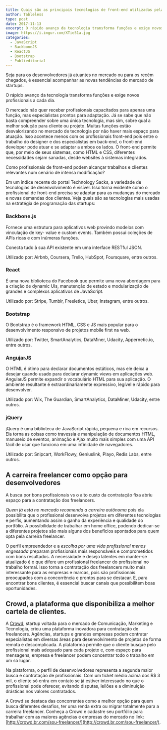 ```yaml
---
title: Quais são as principais tecnologias de front-end utilizadas pelas startups
author: Tableless
type: post
date: 2017-11-13
excerpt: O rápido avanço da tecnologia transforma funções e exige novos profissionais a cada dia.
image: https://i.imgur.com/XTie51a.jpg
categories:
  - JavaScript
  - BackboneJS
  - ReactJS
  - Bootstrap
  - Publieditorial
---
```


Seja para os desenvolvedores já atuantes no mercado ou para os recém chegados, é
essencial acompanhar as novas tendências do mercado de startups.

O rápido avanço da tecnologia transforma funções e exige novos profissionais a cada dia.

O mercado não quer receber profissionais capacitados para apenas uma função,
mas especialistas prontos para adaptação. Já se sabe que não basta compreender sobre
uma única tecnologia, mas sim, sobre qual a melhor solução para cliente ou projeto.
Muitas funções estão desvalorizando no mercado de tecnologia por não haver mais
espaço para atuação. Isso acontece menos com os profissionais front-end pois entre o
trabalho do designer e dos especialistas em back-end, o front-end developer pode atuar e
se adaptar a ambos os lados. O front-end permite que, por meio de seus sistemas, como
HTML e CSS, diferentes necessidades sejam sanadas, desde websites à sistemas
integrados.

Como profissionais de front-end podem alcançar trabalhos e clientes relevantes num
cenário de intensa modificação?

Em um índice recente do portal Technology Sacks, a variedade de tecnologias de
desenvolvimento é visível. Isso torna evidente como o profissional de front-end precisa se
adaptar para as mudanças do mercado e novas demandas dos clientes.
Veja quais são as tecnologias mais usadas na estratégia de programação das startups:

### Backbone.js

Fornece uma estrutura para aplicativos web provindo modelos com vinculação de key-
value e custom events. Também possui coleções de APIs ricas e com inúmeras funções.

Conecta tudo à sua API existente em uma interface RESTful JSON.

Utilizado por: Airbnb, Coursera, Trello, HubSpot, Foursquare, entre outros.


### React

É uma nova biblioteca do Facebook que permite uma nova abordagem para a criação de
dynamic UIs, manutenção de estado e modularização de grandes e complexos aplicativos
de JavaScript.

Utilizado por: Stripe, Tumblr, Freeletics, Uber, Instagram, entre outros.

### Bootstrap

O Bootstrap é o framework HTML, CSS e JS mais popular para o desenvolvimento
responsivo de projetos mobile first na web.

Utilizado por: Twitter, SmartAnalytics, DataMiner, Udacity, Appernetic.io, entre outros.

### AngujarJS

O HTML é ótimo para declarar documentos estáticos, mas ele deixa a desejar quando
usado para declarar dynamic views em aplicações web. AngularJS permite expandir o
vocabulário HTML para sua aplicação. O ambiente resultante é extraordinariamente
expressivo, legível e rápido para desenvolver.

Utilizado por: Wix, The Guardian, SmartAnalytics, DataMiner, Udacity, entre outros.

### jQuery

jQuery é uma biblioteca de JavaScript rápida, pequena e rica em recursos. Ela torna as
coisas como travessia e manipulação de documentos HTML, manuseio de eventos,
animação e Ajax muito mais simples com uma API fácil de usar que funciona em uma
infinidade de navegadores.

Utilizado por: Snipcart, WorkFlowy, Geniuslink, Playo, Redis Labs, entre outros.


## A carreira freelancer como opção para desenvolvedores

A busca por bons profissionais vs o alto custo da contratação fixa abriu espaço para a
contratação dos freelancers.

*Quem já está no mercado recomenda a carreira autônoma* pois ela possibilita que o
profissional desenvolva projetos em diferentes tecnologias e perfis, aumentando assim o
ganho da experiência e qualidade do portfólio. A possibilidade de trabalhar em home
office, podendo dedicar-se a diferentes projetos são mais alguns dos benefícios
apontados para quem opta pela carreira freelancer.

O perfil empreendedor e a *escolha por uma vida profissional menos engessada*
preparam profissionais mais responsáveis e comprometidos com bons resultados.
A necessidade e desejo latentes em manter-se atualizado é o que difere um profissional
freelancer do profissional no trabalho formal. Isso torna a contratação dos freelancers
muito mais interessante para as empresas e marcas, pois são profissionais preocupados
com a concorrência e prontos para se destacar.
E, para encontrar bons clientes, é essencial buscar canais que possibilitem boas
oportunidades.

## Crowd, a plataforma que disponibiliza a melhor cartela de clientes.

A [Crowd](http://crowd.br.com/), startup voltada para o mercado de Comunicação, Marketing e Tecnologia, criou
uma plataforma inovadora para contratação de freelancers. Agências, startups e grandes
empresas podem contratar especialistas em diversas áreas para desenvolvimento de
projetos de forma remota e descomplicada.
A plataforma permite que o cliente busque pelo profissional mais adequado para cada
projeto e, com espaço para mensagens, empresa e freelancer podem concentrar todo o
trabalho em um só lugar.

Na plataforma, o perfil de desenvolvedores representa a segunda maior busca e
contratação de profissionais. Com um ticket médio acima dos R$ 3 mil, o cliente só
entra em contato se já estiver interessado no que o profissional pode oferecer, evitando
disputas, leilões e a diminuição drásticas nos valores contratados.

A Crowd se destaca das concorrentes como a melhor opção para quem busca diferentes
desafios, ter uma renda extra ou migrar totalmente para a carreira freelancer. Conheça a
Crowd e cadastre seu portfólio para trabalhar com as maiores agências e empresas do
mercado no link: [http://crowd.br.com/sou-freelancer/](http://crowd.br.com/sou-freelancer/).
